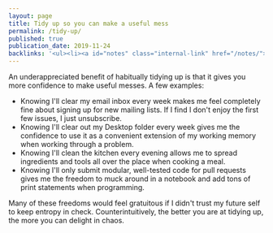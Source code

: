 ```yaml
---
layout: page
title: Tidy up so you can make a useful mess
permalink: /tidy-up/
published: true
publication_date: 2019-11-24
backlinks: '<ul><li><a id="notes" class="internal-link" href="/notes/">Notes</a></li></ul>'
---
```


An underappreciated benefit of habitually tidying up is that it gives you more confidence to make useful messes. A few examples:

- Knowing I'll clear my email inbox every week makes me feel completely fine about signing up for new mailing lists. If I find I don't enjoy the first few issues, I just unsubscribe.
- Knowing I'll clear out my Desktop folder every week gives me the confidence to use it as a convenient extension of my working memory when working through a problem.
- Knowing I'll clean the kitchen every evening allows me to spread ingredients and tools all over the place when cooking a meal.
- Knowing I'll only submit modular, well-tested code for pull requests gives me the freedom to muck around in a notebook and add tons of print statements when programming.

Many of these freedoms would feel gratuitous if I didn't trust my future self to keep entropy in check. Counterintuitively, the better you are at tidying up, the more you can delight in chaos.